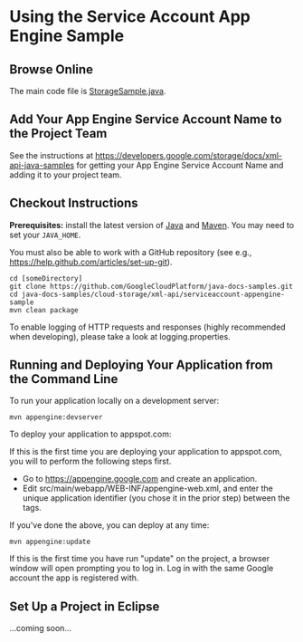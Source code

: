Using the Service Account App Engine Sample
==============================================

Browse Online
-------------

The main code file is [StorageSample.java](https://github.com/GoogleCloudPlatform/java-docs-samples/blob/master/cloud-storage/xml-api/serviceaccount-appengine-sample/src/main/java/StorageServiceAccountSample.java). 

Add Your App Engine Service Account Name to the Project Team
------------------------------------------------------------

See the instructions at https://developers.google.com/storage/docs/xml-api-java-samples
for getting your App Engine Service Account Name and adding it to your project team.

Checkout Instructions
---------------------

**Prerequisites:** install the latest version of [Java](http//java.com) and [Maven](http://maven.apache.org/download.html). You may need to set your `JAVA_HOME`.

You must also be able to work with a GitHub repository (see e.g.,
https://help.github.com/articles/set-up-git).

    cd [someDirectory]
    git clone https://github.com/GoogleCloudPlatform/java-docs-samples.git
    cd java-docs-samples/cloud-storage/xml-api/serviceaccount-appengine-sample
    mvn clean package

To enable logging of HTTP requests and responses (highly recommended when 
developing), please take a look at logging.properties.

Running and Deploying Your Application from the Command Line
------------------------------------------------------------

To run your application locally on a development server:

    mvn appengine:devserver

To deploy your application to appspot.com:

If this is the first time you are deploying your application to appspot.com, you will to perform the following steps first.

- Go to https://appengine.google.com and create an application.
- Edit src/main/webapp/WEB-INF/appengine-web.xml, and enter the unique application identifier (you chose it in the prior step) between the <application> tags.

If you've done the above, you can deploy at any time:

    mvn appengine:update
    
If this is the first time you have run "update" on the project, a browser window will open prompting you to log in. Log in with the same Google account the app is registered with.

Set Up a Project in Eclipse
---------------------------

...coming soon...
